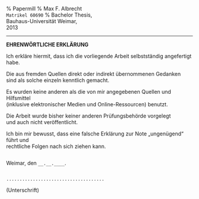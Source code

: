 % Papermill
% Max F. Albrecht \
  `Matrikel 60690` 
% Bachelor Thesis, \
  Bauhaus-Universität Weimar, \
  2013

---

**EHRENWÖRTLICHE ERKLÄRUNG**

Ich erkläre hiermit, dass ich die vorliegende Arbeit selbstständig angefertigt habe.

Die aus fremden Quellen direkt oder indirekt übernommenen Gedanken \
sind als solche einzeln kenntlich gemacht.

Es wurden keine anderen als die von mir angegebenen Quellen und Hilfsmittel \
(inklusive elektronischer Medien und Online-Ressourcen) benutzt.

Die Arbeit wurde bisher keiner anderen Prüfungsbehörde vorgelegt \
und auch nicht veröffentlicht.

Ich bin mir bewusst, dass eine falsche Erklärung zur Note „ungenügend“ führt und \
rechtliche Folgen nach sich ziehen kann.

````

````

Weimar, den `__.__.____`.

```

.....................................
```

(Unterschrift)
